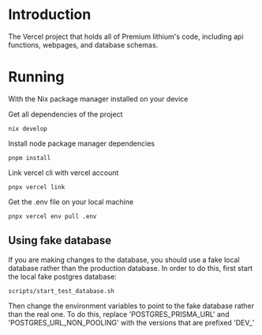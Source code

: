 # Introduction
The Vercel project that holds all of Premium lithium's code, including api functions, webpages, and database schemas.

# Running
With the Nix package manager installed on your device

Get all dependencies of the project
```
nix develop
```

Install node package manager dependencies
```
pnpm install
```

Link vercel cli with vercel account
```
pnpx vercel link
```

Get the .env file on your local machine
```
pnpx vercel env pull .env
```

## Using fake database

If you are making changes to the database, you should use a fake local database rather than the production database. In order to do this, first start the local fake postgres database:
```
scripts/start_test_database.sh
```

Then change the environment variables to point to the fake database rather than the real one. To do this, replace 'POSTGRES\_PRISMA\_URL' and 'POSTGRES\_URL\_NON\_POOLING' with the versions that are prefixed 'DEV\_'

